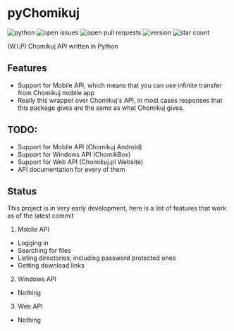 # pyChomikuj
![python](https://img.shields.io/pypi/pyversions/pychomikuj?style=plastic) ![open issues](https://img.shields.io/github/issues-raw/Oreeeee/pychomikuj?style=plastic) ![open pull requests](https://img.shields.io/github/issues-pr/Oreeeee/pychomikuj?style=plastic) ![version](https://img.shields.io/pypi/v/pychomikuj?style=plastic) ![star count](https://img.shields.io/github/stars/Oreeeee/pychomikuj?style=social)

(W.I.P) Chomikuj API written in Python

## Features
- Support for Mobile API, which means that you can use infinite transfer from Chomikuj mobile app
- Really this wrapper over Chomikuj's API, in most cases responses that this package gives are the same as what Chomikuj gives.

## TODO:
- Support for Mobile API (Chomikuj Android)
- Support for Windows API (ChomikBox)
- Support for Web API (Chomikuj.pl Website)
- API documentation for every of them

## Status
This project is in very early development, here is a list of features that work as of the latest commit
1. Mobile API
- Logging in
- Searching for files
- Listing directories, including password protected ones
- Getting download links
2. Windows API
- Nothing
3. Web API
- Nothing